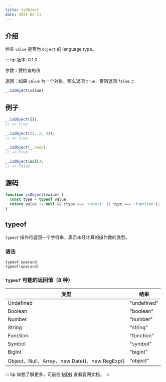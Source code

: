 ```yaml
---
title: isObject
date: 2021-04-11
---
```


## 介绍

检查 `value` 是否为 `Object` 的 language type。

::: tip
版本: 0.1.0

参数：要检查的值

返回：如果 `value` 为一个对象，那么返回 `true`，否则返回 `false`
:::

``` js
_.isObject(value)
```

## 例子

``` js
_.isObject({});
// => true
 
_.isObject([1, 2, 3]);
// => true
 
_.isObject(_.noop);
// => true
 
_.isObject(null);
// => false
```

## 源码

``` js
function isObject(value) {
  const type = typeof value;
  return value != null && (type === 'object' || type === 'function');
}
```

## typeof

`typeof` 操作符返回一个字符串，表示未经计算的操作数的类型。

### 语法

```
typeof operand
typeof(operand)
```

### `typeof` 可能的返回值（8 种）

| 类型 | 结果 |
| ----------- | ----------- |
| Undefined   | "undefined" |
| Boolean     | "boolean"   |
| Number      | "number"    |
| String      | "string"    |
| Function    | "function"  |
| Symbol      | "symbol"    |
| BigInt      | "bigint"    |
| Object、Null、Array、new Date()、new RegExp() | "object" |

::: tip
如想了解更多，可前往 [MDN](https://developer.mozilla.org/zh-CN/docs/Web/JavaScript/Reference/Operators/typeof) 查看官网文档。 
:::
